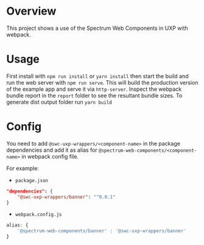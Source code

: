 # Overview

This project shows a use of the Spectrum Web Components in UXP with webpack.

# Usage

First install with `npm run install` or `yarn install` then start the build and run the web server with `npm run serve`. This will build the production version of the example app and serve it via `http-server`. Inspect the webpack bundle report in the `report` folder to see the resultant bundle sizes.
To generate dist output folder run `yarn build`

# Config

You need to add `@swc-uxp-wrappers/<component-name>` in the package dependencies and add it as alias for `@spectrum-web-components/<component-name>` in webpack config file.

For example:

-   `package.json`

```json
"dependencies": {
    "@swc-uxp-wrappers/banner": "^0.0.1"
}
```

-   `webpack.config.js`

```js
alias: {
    '@spectrum-web-components/banner' : '@swc-uxp-wrappers/banner'
}
```
